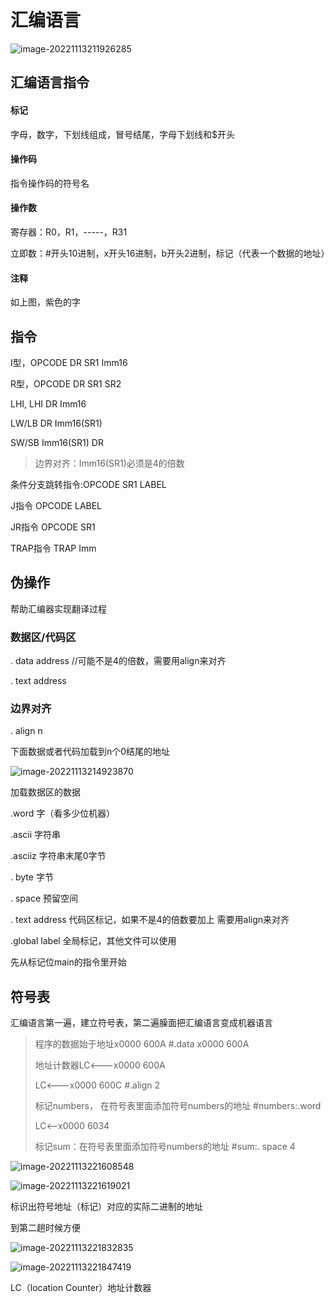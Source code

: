 # 汇编语言

![image-20221113211926285](https://blog-1314638240.cos.ap-nanjing.myqcloud.com/image/image-20221113211926285.png)

## 汇编语言指令

#### 标记

字母，数字，下划线组成，冒号结尾，字母下划线和$开头

#### 操作码

指令操作码的符号名

#### 操作数

寄存器：R0，R1，-----，R31

立即数：#开头10进制，x开头16进制，b开头2进制，标记（代表一个数据的地址）

#### 注释

如上图，紫色的字

## 指令

I型，OPCODE DR SR1 Imm16

R型，OPCODE DR SR1 SR2

LHI,  LHI DR Imm16

LW/LB DR Imm16(SR1)

SW/SB Imm16(SR1) DR

> 边界对齐：Imm16(SR1)必须是4的倍数

条件分支跳转指令:OPCODE SR1 LABEL

J指令 OPCODE LABEL

JR指令 OPCODE SR1

TRAP指令 TRAP Imm

## 伪操作

帮助汇编器实现翻译过程

### 数据区/代码区

. data address //可能不是4的倍数，需要用align来对齐

. text address

### 边界对齐

. align n 

下面数据或者代码加载到n个0结尾的地址

![image-20221113214923870](https://blog-1314638240.cos.ap-nanjing.myqcloud.com/image/image-20221113214923870.png)

加载数据区的数据

.word 字（看多少位机器）

.ascii 字符串

.asciiz 字符串末尾0字节

. byte 字节

. space 预留空间

. text address  代码区标记，如果不是4的倍数要加上 需要用align来对齐

.global label 全局标记，其他文件可以使用

先从标记位main的指令里开始

## 符号表

汇编语言第一遍，建立符号表，第二遍臊面把汇编语言变成机器语言

> 程序的数据始于地址x0000 600A  #.data x0000 600A
>
> 地址计数器LC<---x0000 600A 
>
> LC<---x0000 600C  #.align 2
>
>  标记numbers， 在符号表里面添加符号numbers的地址   #numbers:.word 
>
> LC<--x0000 6034
>
> 标记sum：在符号表里面添加符号numbers的地址   #sum:. space 4 

![image-20221113221608548](https://blog-1314638240.cos.ap-nanjing.myqcloud.com/image/image-20221113221608548.png)

![image-20221113221619021](https://blog-1314638240.cos.ap-nanjing.myqcloud.com/image/image-20221113221619021.png)

标识出符号地址（标记）对应的实际二进制的地址

到第二趟时候方便

![image-20221113221832835](https://blog-1314638240.cos.ap-nanjing.myqcloud.com/image/image-20221113221832835.png)

![image-20221113221847419](https://blog-1314638240.cos.ap-nanjing.myqcloud.com/image/image-20221113221847419.png)

LC（location Counter）地址计数器